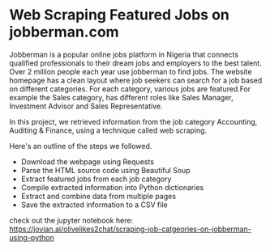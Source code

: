 # Web Scraping Featured Jobs on jobberman.com
Jobberman is a popular online jobs platform in Nigeria that connects qualified professionals to their dream jobs and employers to the best talent. Over 2 million people each year use jobberman to find jobs. The website homepage has a clean layout where job seekers can search for a job based on different categories. For each category, various jobs are featured.For example the Sales category, has different roles like Sales Manager, Investment Advisor and Sales Representative.

In this project, we retrieved information from the job category Accounting, Auditing & Finance, using a technique called web scraping.

Here's an outline of the steps we followed.

* Download the webpage using Requests
* Parse the HTML source code using Beautiful Soup
* Extract featured jobs from each job category
* Compile extracted information into Python dictionaries
* Extract and combine data from multiple pages
* Save the extracted information to a CSV file


check out the jupyter notebook here: https://jovian.ai/olivelikes2chat/scraping-job-catgeories-on-jobberman-using-python
